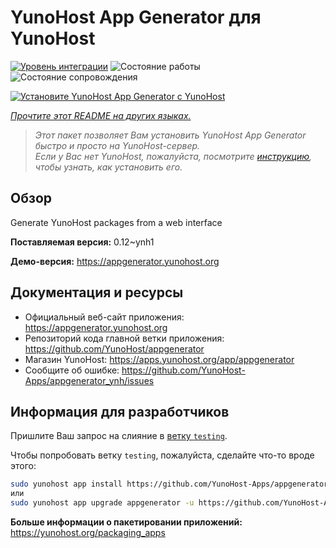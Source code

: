 <!--
Важно: этот README был автоматически сгенерирован <https://github.com/YunoHost/apps/tree/master/tools/readme_generator>
Он НЕ ДОЛЖЕН редактироваться вручную.
-->

# YunoHost App Generator для YunoHost

[![Уровень интеграции](https://dash.yunohost.org/integration/appgenerator.svg)](https://ci-apps.yunohost.org/ci/apps/appgenerator/) ![Состояние работы](https://ci-apps.yunohost.org/ci/badges/appgenerator.status.svg) ![Состояние сопровождения](https://ci-apps.yunohost.org/ci/badges/appgenerator.maintain.svg)

[![Установите YunoHost App Generator с YunoHost](https://install-app.yunohost.org/install-with-yunohost.svg)](https://install-app.yunohost.org/?app=appgenerator)

*[Прочтите этот README на других языках.](./ALL_README.md)*

> *Этот пакет позволяет Вам установить YunoHost App Generator быстро и просто на YunoHost-сервер.*  
> *Если у Вас нет YunoHost, пожалуйста, посмотрите [инструкцию](https://yunohost.org/install), чтобы узнать, как установить его.*

## Обзор

Generate YunoHost packages from a web interface


**Поставляемая версия:** 0.12~ynh1

**Демо-версия:** <https://appgenerator.yunohost.org>
## Документация и ресурсы

- Официальный веб-сайт приложения: <https://appgenerator.yunohost.org>
- Репозиторий кода главной ветки приложения: <https://github.com/YunoHost/appgenerator>
- Магазин YunoHost: <https://apps.yunohost.org/app/appgenerator>
- Сообщите об ошибке: <https://github.com/YunoHost-Apps/appgenerator_ynh/issues>

## Информация для разработчиков

Пришлите Ваш запрос на слияние в [ветку `testing`](https://github.com/YunoHost-Apps/appgenerator_ynh/tree/testing).

Чтобы попробовать ветку `testing`, пожалуйста, сделайте что-то вроде этого:

```bash
sudo yunohost app install https://github.com/YunoHost-Apps/appgenerator_ynh/tree/testing --debug
или
sudo yunohost app upgrade appgenerator -u https://github.com/YunoHost-Apps/appgenerator_ynh/tree/testing --debug
```

**Больше информации о пакетировании приложений:** <https://yunohost.org/packaging_apps>
